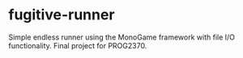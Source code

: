 # fugitive-runner
 Simple endless runner using the MonoGame framework with file I/O functionality. Final project for PROG2370.
